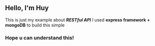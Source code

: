 ## Hello, I'm Huy

This is just my example about ***RESTful API*** 
    I used __express framework + mongoDB__ to build this simple 

### Hope u can understand this!